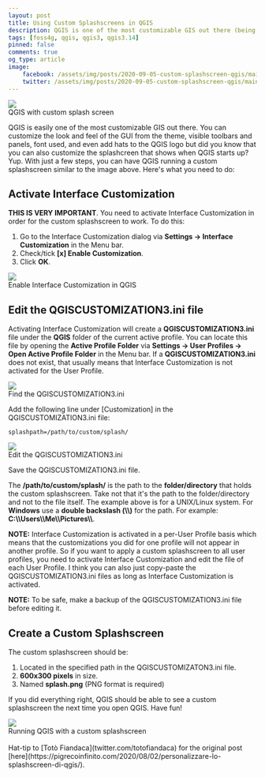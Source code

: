 ```yaml
---
layout: post
title: Using Custom Splashscreens in QGIS
description: QGIS is one of the most customizable GIS out there (being FOSS ensures that) but did you know that you can also easily customize its splashscreen? Read on to learn how.
tags: [foss4g, qgis, qgis3, qgis3.14]
pinned: false
comments: true
og_type: article
image:
    facebook: /assets/img/posts/2020-09-05-custom-splashscreen-qgis/main.webp
    twitter: /assets/img/posts/2020-09-05-custom-splashscreen-qgis/main.webp
---
```

<div class='col-lg-12 img-container'><img class='img-fluid post-img img-shadow' src='{{ site.baseurl }}/assets/img/posts/2020-09-05-custom-splashscreen-qgis/main.webp'><figcaption class='figure-caption text-center'>QGIS with custom splash screen</figcaption></div>

QGIS is easily one of the most customizable GIS out there. You can customize the look and feel of the GUI from the theme, visible toolbars and panels, font used, and even add hats to the QGIS logo but did you know that you can also customize the splashcreen that shows when QGIS starts up? Yup. With just a few steps, you can have QGIS running a custom splashscreen similar to the image above. Here's what you need to do:

## Activate Interface Customization
**THIS IS VERY IMPORTANT**. You need to activate Interface Customization in order for the custom splashscreen to work. To do this:
1. Go to the Interface Customization dialog via **Settings -> Interface Customization** in the Menu bar.
2. Check/tick **[x] Enable Customization**.
3. Click **OK**.

<div class='col-lg-12 img-container'><img class='img-fluid post-img img-shadow' src='{{ site.baseurl }}/assets/img/posts/2020-09-05-custom-splashscreen-qgis/enable-custom.gif'><figcaption class='figure-caption text-center'>Enable Interface Customization in QGIS</figcaption></div>

## Edit the QGISCUSTOMIZATION3.ini file
Activating Interface Customization will create a **QGISCUSTOMIZATION3.ini** file under the **QGIS** folder of the current active profile. You can locate this file by opening the **Active Profile Folder** via **Settings -> User Profiles -> Open Active Profile Folder** in the Menu bar. If a **QGISCUSTOMIZATION3.ini** does not exist, that usually means that Interface Customization is not activated for the User Profile. 

<div class='col-lg-12 img-container'><img class='img-fluid post-img img-shadow' src='{{ site.baseurl }}/assets/img/posts/2020-09-05-custom-splashscreen-qgis/custom-ini.gif'><figcaption class='figure-caption text-center'>Find the QGISCUSTOMIZATION3.ini</figcaption></div>

Add the following line under [Customization] in the QGISCUSTOMIZATION3.ini file:
```shell
splashpath=/path/to/custom/splash/
```

<div class='col-lg-12 img-container'><img class='img-fluid post-img img-shadow' src='{{ site.baseurl }}/assets/img/posts/2020-09-05-custom-splashscreen-qgis/custom-ini.png'><figcaption class='figure-caption text-center'>Edit the QGISCUSTOMIZATION3.ini</figcaption></div>

Save the QGISCUSTOMIZATION3.ini file.

The **/path/to/custom/splash/** is the path to the **folder/directory** that holds the custom splashscreen. Take not that it's the path to the folder/directory and not to the file itself. The example above is for a UNIX/Linux system. For **Windows** use a **double backslash (\\\\)** for the path. For example: **C:\\\\Users\\\\Me\\\\Pictures\\\\**.

**NOTE:** Interface Customization is activated in a per-User Profile basis which means that the customizations you did for one profile will not appear in another profile. So if you want to apply a custom splashscreen to all user profiles, you need to activate Interface Customization and edit the file of each User Profile. I think you can also just copy-paste the QGISCUSTOMIZATION3.ini files as long as Interface Customization is activated.

**NOTE:** To be safe, make a backup of the QGISCUSTOMIZATION3.ini file before editing it.

## Create a Custom Splashscreen
The custom splashscreen should be:
1. Located in the specified path in the QGISCUSTOMIZATON3.ini file.
2. **600x300 pixels** in size.
3. Named **splash.png** (PNG format is required)

If you did everything right, QGIS should be able to see a custom splashscreen the next time you open QGIS. Have fun!

<div class='col-lg-12 img-container'><img class='img-fluid post-img img-shadow' src='{{ site.baseurl }}/assets/img/posts/2020-09-05-custom-splashscreen-qgis/custom-splash-0.gif'><figcaption class='figure-caption text-center'>Running QGIS with a custom splashscreen</figcaption></div>

<br>
Hat-tip to [Totò Fiandaca](twitter.com/totofiandaca) for the original post [here](https://pigrecoinfinito.com/2020/08/02/personalizzare-lo-splashscreen-di-qgis/).